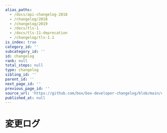 ```yaml
---
alias_paths:
  - /docs/api-changelog-2018
  - /changelog/2018
  - /changelog/2019
  - /docs/tls-1
  - /docs/tls-11-deprecation
  - /changelog/tls-1.1
is_index: true
category_id: ''
subcategory_id: ''
id: changelog
rank: null
total_steps: null
type: changelog
sibling_id: ''
parent_id: ''
next_page_id: ''
previous_page_id: ''
source_url: 'https://github.com/box/box-developer-changelog/blob/main/content/index.md'
published_at: null
---
```

# 変更ログ

